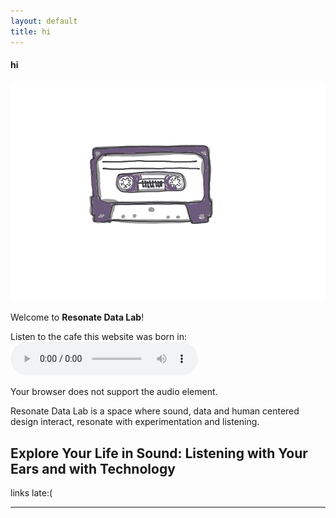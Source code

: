```yaml
---
layout: default
title: hi
---
```


#### hi
![tape-animated](/assets/tape-animated.gif)

Welcome to **Resonate Data Lab**!

Listen to the cafe this website was born in:
<audio controls>
  <source src="/assets/Colville Street Patisserie 2.m4a" type="audio/mpa">
  
  Your browser does not support the audio element.
</audio>

Resonate Data Lab is a space where sound, data and human centered design interact, resonate with experimentation and listening.

## Explore Your Life in Sound: Listening with Your Ears and with Technology

links late:(

---
